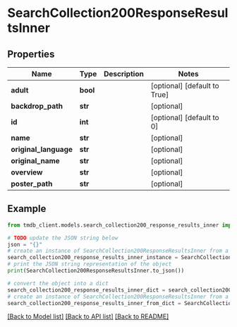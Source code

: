 # SearchCollection200ResponseResultsInner


## Properties

Name | Type | Description | Notes
------------ | ------------- | ------------- | -------------
**adult** | **bool** |  | [optional] [default to True]
**backdrop_path** | **str** |  | [optional] 
**id** | **int** |  | [optional] [default to 0]
**name** | **str** |  | [optional] 
**original_language** | **str** |  | [optional] 
**original_name** | **str** |  | [optional] 
**overview** | **str** |  | [optional] 
**poster_path** | **str** |  | [optional] 

## Example

```python
from tmdb_client.models.search_collection200_response_results_inner import SearchCollection200ResponseResultsInner

# TODO update the JSON string below
json = "{}"
# create an instance of SearchCollection200ResponseResultsInner from a JSON string
search_collection200_response_results_inner_instance = SearchCollection200ResponseResultsInner.from_json(json)
# print the JSON string representation of the object
print(SearchCollection200ResponseResultsInner.to_json())

# convert the object into a dict
search_collection200_response_results_inner_dict = search_collection200_response_results_inner_instance.to_dict()
# create an instance of SearchCollection200ResponseResultsInner from a dict
search_collection200_response_results_inner_from_dict = SearchCollection200ResponseResultsInner.from_dict(search_collection200_response_results_inner_dict)
```
[[Back to Model list]](../README.md#documentation-for-models) [[Back to API list]](../README.md#documentation-for-api-endpoints) [[Back to README]](../README.md)


